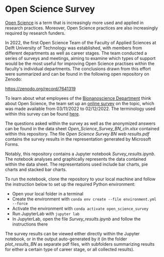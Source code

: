 # Open Science Survey

[Open Science](https://www.unesco.org/en/open-science) is a term that is increasingly more used and applied in research practices. Moreover, Open Science practices are also increasingly required by research funders.

In 2022, the first Open Science Team of the Faculty of Applied Sciences at Delft University of Technology was established, with members from different departments as well as career stages. The team conducted a series of surveys and meetings, aiming to examine which types of support would be the most useful for improving Open Science practises within the faculty's individual departments. The conclusions drawn from this effort were summarized and can be found in the following open repository on Zenodo:

https://zenodo.org/record/7641319

To learn about what employees of the [Bionanoscience Department](https://www.tudelft.nl/en/faculty-of-applied-sciences/about-faculty/departments/bionanoscience/) think about Open Science, the team set up an [online survey](https://forms.office.com/Pages/ShareFormPage.aspx?id=TVJuCSlpMECM04q0LeCIe-3wSGs-_lBMr0ffBOc-gfVUNkIxQkREQ1k2T0lEWU5aUTE2SFpSUVk2SC4u&sharetoken=8BV2n7Ku1pbt0RtackUU) on the topic, which was made available from 03/11/2022 to 02/12/2022. The terminology used within this survey can be found [here](https://estherplomp.github.io/TNW-OST-Survey).

The questions asked within the survey as well as the anonymized answers can be found in the data sheet *Open_Science_Survey_BN_cln.xlsx* contained within this repository.
The file *Open Science Survey BN web results.pdf* contains the survey results in the representation generated by Microsoft Forms.

Notably, this repository contains a Jupyter notebook *Survey_results.ipynb*. The notebook analyses and graphically represents the data contained within the data sheet. The representations used include bar charts, pie charts and stacked bar charts.

To run the notebook, clone the repository to your local machine and follow the instruction below to set up the required Python environment:

- Open your local folder in a terminal
- Create the environment with `conda env create --file environment.yml --force`
- Activate the environment with `conda activate open_science_survey`
- Run JupyterLab with `jupyter lab`
- In JupyterLab, open the file *Survey_results.ipynb* and follow the instructions there

The survey results can be viewed either directly within the Jupyter notebook, or in the output auto-generated by it (in the folder *plot_results_BN* as separate pdf files, with subfolders summarizing results for either a certain type of career stage, or all collected results).
